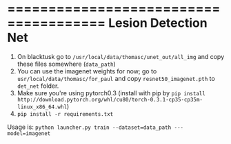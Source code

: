 ======================================
Lesion Detection Net
======================================

1. On blacktusk go to `/usr/local/data/thomasc/unet_out/all_img` and copy these files somewhere (`data_path`)
2. You can use the imagenet weights for now; go to `usr/local/data/thomasc/for_paul` and copy `resnet50_imagenet.pth` to `det_net` folder.
3. Make sure you're using pytorch0.3 (install with pip by ```pip install http://download.pytorch.org/whl/cu80/torch-0.3.1-cp35-cp35m-linux_x86_64.whl```)
4. ```pip install -r requirements.txt```

Usage is:
```python launcher.py train --dataset=data_path ---model=imagenet```



